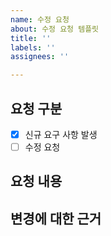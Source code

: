 ```yaml
---
name: 수정 요청
about: 수정 요청 템플릿
title: ''
labels: ''
assignees: ''

---
```


<!-- 담당이 정해지지 않은 요구 사항 발생 시, 먼저 등록을 합니다. Assigness는 기술 팀장을 선택 합니다-->
<!-- 기술 팀장은 전체적인 조율 후, 담당 배정하여 Assigness 추가 등록 합니다-->
<!-- 수정 요청으로 사용 시, 자신과 수정 요청 받는 담당자를 Assigness 등록 합니다-->

## 요청 구분
- [x] 신규 요구 사항 발생
- [ ] 수정 요청

## 요청 내용

## 변경에 대한 근거
<!--요구 사항 변경 혹은, 수정이 필요하다면 그 사유 혹은 근거를 제출해 주세요. 링크도 좋고 이미지도 좋좋고, 코드도 좋습니다.-->
